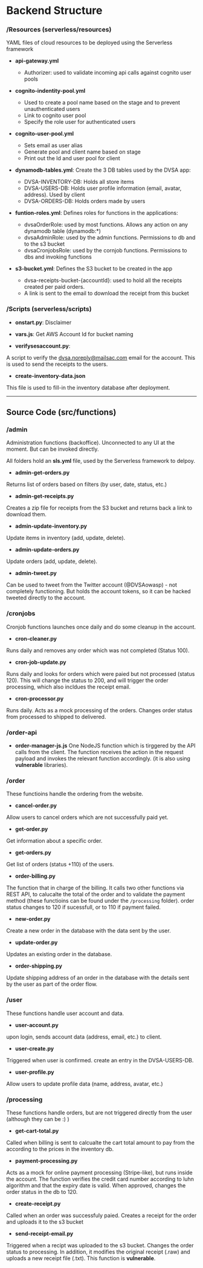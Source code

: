 # Backend Structure

### /Resources (serverless/resources)

YAML files of cloud resources to be deployed using the Serverless framework

- **api-gateway.yml**
  - Authorizer: used to validate incoming api calls against cognito user pools


- **cognito-indentity-pool.yml**
  - Used to create a pool name based on the stage and to prevent unauthenticated users
  - Link to cognito user pool
  - Specify the role user for authenticated users


- **cognito-user-pool.yml**
  - Sets email as user alias
  - Generate pool and client name based on stage
  - Print out the Id and user pool for client


- **dynamodb-tables.yml**:  Create the 3 DB tables used by the DVSA app:
  - DVSA-INVENTORY-DB: Holds all store items
  - DVSA-USERS-DB: Holds user profile information (email, avatar, address). Used by client
  - DVSA-ORDERS-DB: Holds orders made by users


- **funtion-roles.yml**: Defines roles for functions in the applications:
  - dvsaOrderRole: used by most functions. Allows any action on any dynamodb table (dynamodb:*)
  - dvsaAdminRole: used by the admin functions. Permissions to db and to the s3 bucket
  - dvsaCronjobsRole: used by the cornjob functions. Permissions to dbs and invoking functions

- **s3-bucket.yml**: Defines the S3 bucket to be created in the app
  - dvsa-receipts-bucket-{accountId}: used to hold all the receipts created per paid orders. 
  - A link is sent to the email to download the receipt from this bucket



### /Scripts (serverless/scripts)

- **onstart.py**: Disclaimer

- **vars.js**: Get AWS Account Id for bucket naming

- **verifysesaccount.py**: 

A script to verify the dvsa.noreply@mailsac.com email for the account. This is used to send the receipts to the users.

- **create-inventory-data.json**

This file is used to fill-in the inventory database after deployment.

- - - 
## Source Code (src/functions)

### /admin
Administration functions (backoffice). Unconnected to any UI at the moment. But can be invoked directly.

All folders hold an **sls.yml** file, used by the Serverless framework to delpoy.

- **admin-get-orders.py**

Returns list of orders based on filters (by user, date, status, etc.)

- **admin-get-receipts.py**

Creates a zip file for receipts from the S3 bucket and returns back a link to download them.

- **admin-update-inventory.py**

Update items in inventory (add, update, delete).

- **admin-update-orders.py**

Update orders (add, update, delete).

- **admin-tweet.py**

Can be used to tweet from the Twitter account (@DVSAowasp) - not completely functioning. But holds the account tokens, so it can be hacked tweeted directly to the account. 



### /cronjobs

Cronjob functions launches once daily and do some cleanup in the account.

- **cron-cleaner.py**

Runs daily and removes any order which was not completed (Status 100).

- **cron-job-update.py**

Runs daily and looks for orders which were paied but not processed (status 120). This will change the status to 200, and will trigger the order processing, which also incldues the receipt email.

- **cron-processor.py**

Runs daily. Acts as a mock processing of the orders. Changes order status from processed to shipped to delivered.


### /order-api

- **order-manager-js.js**
One NodeJS function which is tirggered by the API calls from the client. The function receives the action in the request payload and invokes the relevant function accordingly. (it is also using **vulnerable** libraries).


### /order

These functioins handle the ordering from the website.

- **cancel-order.py**

Allow users to cancel orders which are not successfully paid yet.

- **get-order.py**

Get information about a specific order. 

- **get-orders.py**

Get list of orders (status +110) of the users.

- **order-billing.py**

The function that in charge of the billing. It calls two other functions via REST API, to calucalte the total of the order and to validate the payment method (these functioins can be found under the `/processing` folder).
order status changes to 120 if sucessfull, or to 110 if payment failed.

- **new-order.py**

Create a new order in the database with the data sent by the user.

- **update-order.py**

Updates an existing order in the database.


- **order-shipping.py**

Update shipping address of an order in the database with the details sent by the user as part of the order flow.


### /user

These functions handle user account and data.

- **user-account.py**

upon login, sends account data (address, email, etc.) to client.

- **user-create.py**

Triggered when user is confirmed. create an entry in the DVSA-USERS-DB.


- **user-profile.py**

Allow users to update profile data (name, address, avatar, etc.)


### /processing

These functions handle orders, but are not triggered directly from the user (although they can be :) )

- **get-cart-total.py**

Called when billing is sent to calcualte the cart total amount to pay from the according to the prices in the inventory db.

- **payment-processing.py**

Acts as a mock for online payment processing (Stripe-like), but runs inside the account. The function verifies the credit card number according to luhn algorithm and that the expiry date is valid.
When approved, changes the order status in the db to 120.


- **create-receipt.py**

Called when an order was successfuly paied. Creates a receipt for the order and uploads it to the s3 bucket


- **send-receipt-email.py**

Triggered when a recipt was uploaded to the s3 bucket. Changes the order status to processing. In addition, it modifies the original receipt (.raw) and uploads a new receipt file (.txt). This function is **vulnerable**.
